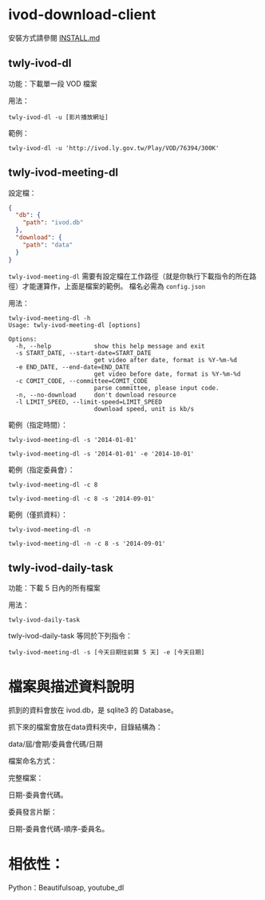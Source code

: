 # ivod-download-client

安裝方式請參閱 [INSTALL.md](INSTALL.md)

## twly-ivod-dl

功能：下載單一段 VOD 檔案

用法：

```
twly-ivod-dl -u [影片播放網址]
```

範例：

```
twly-ivod-dl -u 'http://ivod.ly.gov.tw/Play/VOD/76394/300K'
```


## twly-ivod-meeting-dl

設定檔：

```json
{
  "db": {
    "path": "ivod.db"
  },
  "download": {
    "path": "data"
  }
}
```

`twly-ivod-meeting-dl` 需要有設定檔在工作路徑（就是你執行下載指令的所在路徑）才能運算作，上面是檔案的範例。
檔名必需為 `config.json`


用法：

```
twly-ivod-meeting-dl -h
Usage: twly-ivod-meeting-dl [options]

Options:
  -h, --help            show this help message and exit
  -s START_DATE, --start-date=START_DATE
                        get video after date, format is %Y-%m-%d
  -e END_DATE, --end-date=END_DATE
                        get video before date, format is %Y-%m-%d
  -c COMIT_CODE, --committee=COMIT_CODE
                        parse committee, please input code.
  -n, --no-download     don't download resource
  -l LIMIT_SPEED, --limit-speed=LIMIT_SPEED
                        download speed, unit is kb/s
```

範例（指定時間）：

```
twly-ivod-meeting-dl -s '2014-01-01'
```

```
twly-ivod-meeting-dl -s '2014-01-01' -e '2014-10-01'
```

範例（指定委員會）：

```
twly-ivod-meeting-dl -c 8
```

```
twly-ivod-meeting-dl -c 8 -s '2014-09-01'
```

範例（僅抓資料）：

```
twly-ivod-meeting-dl -n
```

```
twly-ivod-meeting-dl -n -c 8 -s '2014-09-01'
```


## twly-ivod-daily-task

功能：下載 5 日內的所有檔案

用法：

```
twly-ivod-daily-task
```

twly-ivod-daily-task 等同於下列指令：

```
twly-ivod-meeting-dl -s [今天日期往前算 5 天] -e [今天日期]
```



# 檔案與描述資料說明

抓到的資料會放在 ivod.db，是 sqlite3 的 Database。

抓下來的檔案會放在data資料夾中，目錄結構為：

data/屆/會期/委員會代碼/日期

檔案命名方式：

完整檔案：

日期-委員會代碼。

委員發言片斷：

日期-委員會代碼-順序-委員名。


相依性：
======

Python：Beautifulsoap, youtube_dl

